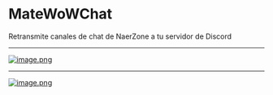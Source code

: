 # MateWoWChat
Retransmite canales de chat de NaerZone a tu servidor de Discord

-----------------------------------------------------------------
[![image.png](https://i.postimg.cc/tRW5cPKd/image.png)](https://postimg.cc/qgByhtMg)

-----------------------------------------------------------------

[![image.png](https://i.postimg.cc/YqvPjjZh/image.png)](https://postimg.cc/gnPsTcYW)
